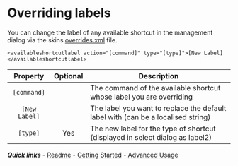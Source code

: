 # Overriding labels

You can change the label of any available shortcut in the management dialog via the skins [overrides.xml](./overrides.md) file.

`<availableshortcutlabel action="[command]" type="[type]">[New Label]</availableshortcutlabel>`
	
| Property | Optional | Description |
| :------: | :------: | ----------- |
| `[command]` | | The command of the available shortcut whose label you are overriding |
| `[New Label]` | | The label you want to replace the default label with (can be a localised string) |
| `[type]` | Yes | The new label for the type of shortcut (displayed in select dialog as label2) |

***Quick links*** - [Readme](../../../README.md) - [Getting Started](../started/Getting%20Started.md) - [Advanced Usage](./Advanced%20Usage.md)